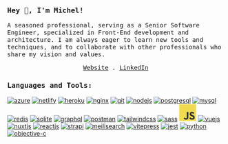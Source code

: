 <h3>
  <samp>
  Hey 👋, I'm Michel!
  </samp>
</h3>
<p>
  <samp>
    A seasoned professional, serving as a Senior Software Engineer, specialized in Front-End development and architecture. I am always eager to learn new tools and techniques, and to collaborate with other professionals who share my vision and values.
  </samp>
</p>
<p align="center">
  <samp>
    <a href="https://michelmartinez.com">Website</a> .
    <a href="https://www.linkedin.com/in/mimartinez">LinkedIn</a>
  </samp>
</p>

<h3>
  <samp>
  Languages and Tools:
  </samp>
</h3>
<p align="left">
<a href="https://azure.microsoft.com/en-in/" target="_blank"><img src="https://www.vectorlogo.zone/logos/microsoft_azure/microsoft_azure-icon.svg" alt="azure" title="azure" width="40" height="40"/></a>
<a href="https://netlify.com" target="_blank"><img src="https://www.vectorlogo.zone/logos/netlify/netlify-icon.svg" alt="netlify" title="netlify" width="40" height="40"/></a>
<a href="https://heroku.com" target="_blank"><img src="https://www.vectorlogo.zone/logos/heroku/heroku-icon.svg" alt="heroku" title="heroku" width="40" height="40"/></a>
<a href="https://www.nginx.com" target="_blank"><img src="https://www.vectorlogo.zone/logos/nginx/nginx-icon.svg" alt="nginx" title="nginx" width="40" height="40"/></a>
<a href="https://git-scm.com/" target="_blank"><img src="https://www.vectorlogo.zone/logos/git-scm/git-scm-icon.svg" alt="git" title="git" width="40" height="40"/></a>
<a href="https://nodejs.org" target="_blank"> <img src="https://www.vectorlogo.zone/logos/nodejs/nodejs-icon.svg" alt="nodejs" title="nodejs" width="40" height="40"/></a>
<a href="https://www.postgresql.org" target="_blank"><img src="https://www.vectorlogo.zone/logos/postgresql/postgresql-icon.svg" alt="postgresql" title="postgresql" width="40" height="40"/></a>  
<a href="https://www.mysql.com/" target="_blank"><img src="https://www.vectorlogo.zone/logos/mysql/mysql-icon.svg" alt="mysql" title="mysql" width="40" height="40"/></a>
<a href="https://redis.io" target="_blank"><img src="https://www.vectorlogo.zone/logos/redis/redis-icon.svg" alt="redis" title="redis" width="40" height="40"/></a>
<a href="https://www.sqlite.org/" target="_blank"> <img src="https://www.vectorlogo.zone/logos/sqlite/sqlite-icon.svg" alt="sqlite" title="sqlite" width="40" height="40"/></a>
<a href="https://graphql.org" target="_blank"><img src="https://www.vectorlogo.zone/logos/graphql/graphql-icon.svg" alt="graphql" title="graphql" width="40" height="40"/></a>
<a href="https://postman.com" target="_blank"><img src="https://www.vectorlogo.zone/logos/getpostman/getpostman-icon.svg" alt="postman" title="postman" width="40" height="40"/></a>
<a href="https://tailwindcss.com/" target="_blank"><img src="https://www.vectorlogo.zone/logos/tailwindcss/tailwindcss-icon.svg" alt="tailwindcss" title="tailwindcss" width="40" height="40"/></a>
<a href="https://sass-lang.com/" target="_blank"><img src="https://www.vectorlogo.zone/logos/sass-lang/sass-lang-icon.svg" alt="sass" title="sass" width="40" height="40"/></a>
<a href="https://developer.mozilla.org/en-US/docs/Web/JavaScript" target="_blank"><img src="https://raw.githubusercontent.com/devicons/devicon/master/icons/javascript/javascript-original.svg" alt="javascript" title="javascript" width="40" height="40"/></a>
<a href="https://vuejs.org/" target="_blank"><img src="https://www.vectorlogo.zone/logos/vuejs/vuejs-icon.svg" alt="vuejs" title="vuejs" width="40" height="40"/></a>
<a href="https://nuxtjs.org/" target="_blank"><img src="https://www.vectorlogo.zone/logos/nuxtjs/nuxtjs-icon.svg" alt="nuxtjs" title="nuxtjs" width="40" height="40"/></a>
<a href="https://reactjs.org/" target="_blank"><img src="https://www.vectorlogo.zone/logos/reactjs/reactjs-icon.svg" alt="reactjs" title="reactjs" width="40" height="40"/></a>
<a href="https://strapi.io/" target="_blank"><img src="https://github.com/pheralb/svgl/blob/main/static/library/strapi.svg" alt="strapi" title="strapi" width="40" height="40"/></a>
<a href="https://www.meilisearch.com/" target="_blank"><img src="https://github.com/gilbarbara/logos/blob/main/logos/meilisearch.svg" alt="meilisearch" title="meilisearch" width="40" height="40"/></a>
<a href="https://vitepress.dev/" target="_blank"><img src="https://vitepress.dev/vitepress-logo-mini.svg" alt="vitepress" title="vitepress" width="40" height="40"/></a>
<a href="https://jestjs.io" target="_blank"><img src="https://www.vectorlogo.zone/logos/jestjsio/jestjsio-icon.svg" alt="jest" title="jest" width="40" height="40"/></a>
<a href="https://www.python.org" target="_blank"><img src="https://www.vectorlogo.zone/logos/python/python-icon.svg" alt="python" title="python" width="40" height="40"/></a>
<a href="https://developer.apple.com/documentation/objectivec" target="_blank"><img src="https://www.vectorlogo.zone/logos/apple_objectivec/apple_objectivec-icon.svg" alt="objective-c" title="objective-c" width="40" height="40"/></a>
</p>

<!--![Michel's github stats](https://github-readme-stats.vercel.app/api?username=mimartinez&count_private=true&show_icons=true)-->
